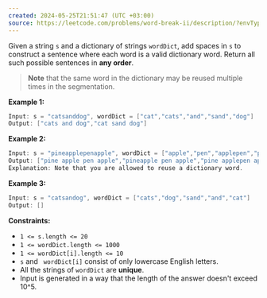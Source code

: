 ```yaml
---
created: 2024-05-25T21:51:47 (UTC +03:00)
source: https://leetcode.com/problems/word-break-ii/description/?envType=daily-question&envId=2024-05-25
---
```

Given a string `s` and a dictionary of strings `wordDict`, add spaces in `s` to construct a sentence where each word is a valid dictionary word. Return all such possible sentences in **any order**.

> **Note** that the same word in the dictionary may be reused multiple times in the segmentation.


**Example 1:**

``` Java
Input: s = "catsanddog", wordDict = ["cat","cats","and","sand","dog"]
Output: ["cats and dog","cat sand dog"]
```


**Example 2:**

``` Java
Input: s = "pineapplepenapple", wordDict = ["apple","pen","applepen","pine","pineapple"]
Output: ["pine apple pen apple","pineapple pen apple","pine applepen apple"]
Explanation: Note that you are allowed to reuse a dictionary word.
```


**Example 3:**

``` Java
Input: s = "catsandog", wordDict = ["cats","dog","sand","and","cat"]
Output: []
```


**Constraints:**

* `1 <= s.length <= 20`
* `1 <= wordDict.length <= 1000`
* `1 <= wordDict[i].length <= 10`
* `s` and ` wordDict[i]` consist of only lowercase English letters.
* All the strings of `wordDict` are **unique**.
* Input is generated in a way that the length of the answer doesn't exceed 10^5.
